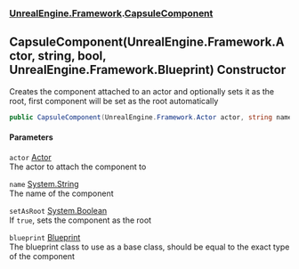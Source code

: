 ### [UnrealEngine.Framework](./UnrealEngine-Framework.md 'UnrealEngine.Framework').[CapsuleComponent](./UnrealEngine-Framework-CapsuleComponent.md 'UnrealEngine.Framework.CapsuleComponent')
## CapsuleComponent(UnrealEngine.Framework.Actor, string, bool, UnrealEngine.Framework.Blueprint) Constructor
Creates the component attached to an actor and optionally sets it as the root, first component will be set as the root automatically  
```csharp
public CapsuleComponent(UnrealEngine.Framework.Actor actor, string name=null, bool setAsRoot=false, UnrealEngine.Framework.Blueprint blueprint=null);
```
#### Parameters
<a name='UnrealEngine-Framework-CapsuleComponent-CapsuleComponent(UnrealEngine-Framework-Actor_string_bool_UnrealEngine-Framework-Blueprint)-actor'></a>
`actor` [Actor](./UnrealEngine-Framework-Actor.md 'UnrealEngine.Framework.Actor')  
The actor to attach the component to  
  
<a name='UnrealEngine-Framework-CapsuleComponent-CapsuleComponent(UnrealEngine-Framework-Actor_string_bool_UnrealEngine-Framework-Blueprint)-name'></a>
`name` [System.String](https://docs.microsoft.com/en-us/dotnet/api/System.String 'System.String')  
The name of the component  
  
<a name='UnrealEngine-Framework-CapsuleComponent-CapsuleComponent(UnrealEngine-Framework-Actor_string_bool_UnrealEngine-Framework-Blueprint)-setAsRoot'></a>
`setAsRoot` [System.Boolean](https://docs.microsoft.com/en-us/dotnet/api/System.Boolean 'System.Boolean')  
If `true`, sets the component as the root  
  
<a name='UnrealEngine-Framework-CapsuleComponent-CapsuleComponent(UnrealEngine-Framework-Actor_string_bool_UnrealEngine-Framework-Blueprint)-blueprint'></a>
`blueprint` [Blueprint](./UnrealEngine-Framework-Blueprint.md 'UnrealEngine.Framework.Blueprint')  
The blueprint class to use as a base class, should be equal to the exact type of the component  
  

